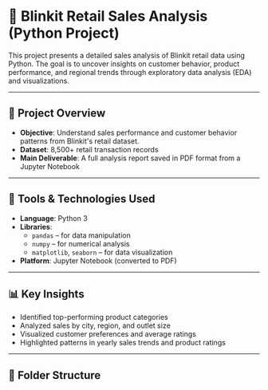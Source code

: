 # 🛒 Blinkit Retail Sales Analysis (Python Project)

This project presents a detailed sales analysis of Blinkit retail data using Python. The goal is to uncover insights on customer behavior, product performance, and regional trends through exploratory data analysis (EDA) and visualizations.

---

## 📌 Project Overview

- **Objective**: Understand sales performance and customer behavior patterns from Blinkit's retail dataset.
- **Dataset**: 8,500+ retail transaction records
- **Main Deliverable**: A full analysis report saved in PDF format from a Jupyter Notebook

---

## 🧰 Tools & Technologies Used

- **Language**: Python 3
- **Libraries**:
  - `pandas` – for data manipulation
  - `numpy` – for numerical analysis
  - `matplotlib`, `seaborn` – for data visualization
- **Platform**: Jupyter Notebook (converted to PDF)

---

## 📊 Key Insights

- Identified top-performing product categories
- Analyzed sales by city, region, and outlet size
- Visualized customer preferences and average ratings
- Highlighted patterns in yearly sales trends and product ratings

---

## 📁 Folder Structure

